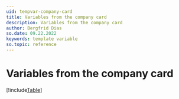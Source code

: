 ```yaml
---
uid: tempvar-company-card
title: Variables from the company card
description: Variables from the company card
author: Bergfrid Dias
so.date: 09.22.2022
keywords: template variable
so.topic: reference
---
```


# Variables from the company card

[!include[Table](../../../../../common/includes/variable/table-company.md)]
